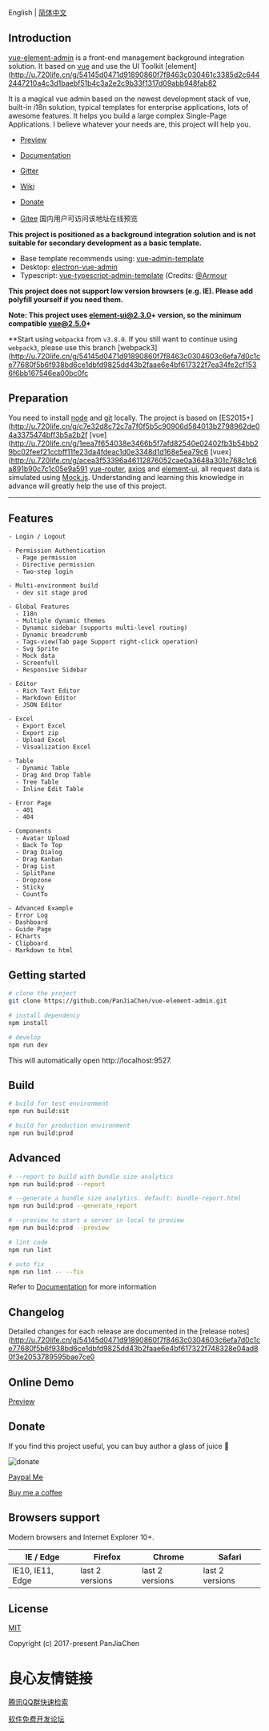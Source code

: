  
   
 

 
   
     
   
   
     
   
   
     
   
   
     
   
   
     
   
   
     
   
   
     
   
 

English | [简体中文](./README.zh-CN.md)

## Introduction

[vue-element-admin](http://u.720life.cn/g/fe66c81bb3beaaa729d5c40a4b27d2dccd4bd354013c5583da7a7933e04955629608bb4f22741984912ae6a81efbe29f)  is a front-end management background integration solution. It based on [vue](http://u.720life.cn/g/54145d0471d91890860f7f8463c03046a66c77cd0911e5527fb3fc591bfc25f5)  and use the UI Toolkit [element](http://u.720life.cn/g/54145d0471d91890860f7f8463c030461c3385d2c6442447210a4c3d1baebf51b4c3a2e2c9b33f1317d09abb948fab82 

It is a magical vue admin based on the newest development stack of vue, built-in i18n solution, typical templates for enterprise applications, lots of awesome features. It helps you build a large complex Single-Page Applications. I believe whatever your needs are, this project will help you.

- [Preview](http://u.720life.cn/g/fe66c81bb3beaaa729d5c40a4b27d2dccd4bd354013c5583da7a7933e04955629608bb4f22741984912ae6a81efbe29f) 

- [Documentation](http://u.720life.cn/g/41d6770a8ffafe7688694282c8a2e655bf3c6de28ae62da3938ff25d74873215eb4557e911c10522557c395f4527b3ae15a44b777d6d46c48fa0ec135bd3f963) 

- [Gitter](http://u.720life.cn/g/11e95d0ed8d2826912e12fe1dc3f34212d27e5689b604252209daca17f7256f8dc5b4f00c1131fd04b28b3f5b47d25ab) 

- [Wiki](http://u.720life.cn/g/54145d0471d91890860f7f8463c0304603c6efa7d0c1ce77680f5b6f938bd6ce1dbfd9825dd43b2faae6e4bf617322f73d2f0d2a8a66dbd10f1d93cca579c837) 

- [Donate](http://u.720life.cn/g/41d6770a8ffafe7688694282c8a2e655bf3c6de28ae62da3938ff25d74873215eb4557e911c10522557c395f4527b3ae8f77a970562f3b94dd5f0125601eaaab) 

- [Gitee](http://u.720life.cn/g/41d6770a8ffafe7688694282c8a2e6556b9a9ba08c7856b8b73cae36d0c3455315f2582e41805bf0c6b42d1a1ad0df29)  国内用户可访问该地址在线预览

**This project is positioned as a background integration solution and is not suitable for secondary development as a basic template.**

- Base template recommends using: [vue-admin-template](http://u.720life.cn/g/54145d0471d91890860f7f8463c0304603c6efa7d0c1ce77680f5b6f938bd6ceac5d4a697153284324bdc4987f78dad7) 
- Desktop: [electron-vue-admin](http://u.720life.cn/g/54145d0471d91890860f7f8463c03046dd88aac115d6b4bf24ce86891d3d788cf9775745fef1b25a2dc49f4ebda19deb) 
- Typescript: [vue-typescript-admin-template](http://u.720life.cn/g/54145d0471d91890860f7f8463c03046dd9683777c722de102fe37a7ef75c664fe6e76e5cc3d568e07d1acab28fae3473f2ad2d756423619c840de88a7b5fbc0)  (Credits: [@Armour](http://u.720life.cn/g/54145d0471d91890860f7f8463c0304680e042fadfcec86fd0f989b2212a9073) 

**This project does not support low version browsers (e.g. IE). Please add polyfill yourself if you need them.**

**Note: This project uses element-ui@2.3.0+ version, so the minimum compatible vue@2.5.0+**

**Start using `webpack4` from `v3.8.0`. If you still want to continue using `webpack3`, please use this branch [webpack3](http://u.720life.cn/g/54145d0471d91890860f7f8463c0304603c6efa7d0c1ce77680f5b6f938bd6ce1dbfd9825dd43b2faae6e4bf617322f7ea34fe2cf1536f6bb167546ea00bc0fc 

## Preparation

You need to install [node](http://u.720life.cn/g/c47729c1c499a00d6e30af9fa18eaddd7b41ca24e187ea438549a271175cdbab)  and [git](http://u.720life.cn/g/0699e533b96232c5e210af6ab5668134e6f26f1fc99a343a9eacc50fbfcb0e97)  locally. The project is based on [ES2015+](http://u.720life.cn/g/c7e32d8c72c7a7f0f5b5c90906d584013b2798962de04a3375474bff3b5a2b2f  [vue](http://u.720life.cn/g/1eea7f654038e3466b5f7afd82540e02402fb3b54bb29bc02feef21ccbff11fe23da4fdeac1d0e3348d1d168e5ea79c6  [vuex](http://u.720life.cn/g/acea3f53396a46112876052cae0a3648a301c768c1c6a891b90c7c1c05e9a591  [vue-router](https://router.vuejs.org/zh-cn/), [axios](https://github.com/axios/axios) and [element-ui](https://github.com/ElemeFE/element), all request data is simulated using [Mock.js](https://github.com/nuysoft/Mock).
Understanding and learning this knowledge in advance will greatly help the use of this project.

---

  
   
 

## Features

```
- Login / Logout

- Permission Authentication
  - Page permission
  - Directive permission
  - Two-step login

- Multi-environment build
  - dev sit stage prod

- Global Features
  - I18n
  - Multiple dynamic themes
  - Dynamic sidebar (supports multi-level routing)
  - Dynamic breadcrumb
  - Tags-view(Tab page Support right-click operation)
  - Svg Sprite
  - Mock data
  - Screenfull
  - Responsive Sidebar

- Editor
  - Rich Text Editor
  - Markdown Editor
  - JSON Editor

- Excel
  - Export Excel
  - Export zip
  - Upload Excel
  - Visualization Excel

- Table
  - Dynamic Table
  - Drag And Drop Table
  - Tree Table
  - Inline Edit Table

- Error Page
  - 401
  - 404

- Components
  - Avatar Upload
  - Back To Top
  - Drag Dialog
  - Drag Kanban
  - Drag List
  - SplitPane
  - Dropzone
  - Sticky
  - CountTo

- Advanced Example
- Error Log
- Dashboard
- Guide Page
- ECharts
- Clipboard
- Markdown to html
```

## Getting started

```bash
# clone the project
git clone https://github.com/PanJiaChen/vue-element-admin.git

# install dependency
npm install

# develop
npm run dev
```

This will automatically open http://localhost:9527.

## Build

```bash
# build for test environment
npm run build:sit

# build for production environment
npm run build:prod
```

## Advanced

```bash
# --report to build with bundle size analytics
npm run build:prod --report

# --generate a bundle size analytics. default: bundle-report.html
npm run build:prod --generate_report

# --preview to start a server in local to preview
npm run build:prod --preview

# lint code
npm run lint

# auto fix
npm run lint -- --fix
```

Refer to [Documentation](http://u.720life.cn/g/41d6770a8ffafe7688694282c8a2e655bf3c6de28ae62da3938ff25d74873215eb4557e911c10522557c395f4527b3aef3eb2d6ddfba6c7fc6e108170574b0940907860fc0f3cc5e65f50e9779d6a51e)  for more information

## Changelog

Detailed changes for each release are documented in the [release notes](http://u.720life.cn/g/54145d0471d91890860f7f8463c0304603c6efa7d0c1ce77680f5b6f938bd6ce1dbfd9825dd43b2faae6e4bf617322f748328e04ad80f3e2053789595bae7ce0 

## Online Demo

[Preview](http://u.720life.cn/g/fe66c81bb3beaaa729d5c40a4b27d2dccd4bd354013c5583da7a7933e04955629608bb4f22741984912ae6a81efbe29f) 

## Donate

If you find this project useful, you can buy author a glass of juice :tropical_drink:

![donate](https://wpimg.wallstcn.com/bd273f0d-83a0-4ef2-92e1-9ac8ed3746b9.png)

[Paypal Me](http://u.720life.cn/g/a273b252b999cb4afe707ebbed9aa55c68ac128a62d915a21f3b518e9ca3ed00) 

[Buy me a coffee](http://u.720life.cn/g/19a47102c7b29855acf1483539b95ed1c492d6714cd47f2560d0186add9ea4b7) 

## Browsers support

Modern browsers and Internet Explorer 10+.

| [ ](http://u.720life.cn/g/e8e63e9d56ec68b803322c46733da50e250bafa89bf75b6fa300450a04e79d004a89ee4f068d6e1f9b40f65bb657f76f)  IE / Edge | [ ](http://u.720life.cn/g/e8e63e9d56ec68b803322c46733da50e250bafa89bf75b6fa300450a04e79d004a89ee4f068d6e1f9b40f65bb657f76f)  Firefox | [ ](http://u.720life.cn/g/e8e63e9d56ec68b803322c46733da50e250bafa89bf75b6fa300450a04e79d004a89ee4f068d6e1f9b40f65bb657f76f)  Chrome | [ ](http://u.720life.cn/g/e8e63e9d56ec68b803322c46733da50e250bafa89bf75b6fa300450a04e79d004a89ee4f068d6e1f9b40f65bb657f76f)  Safari |
| --------- | --------- | --------- | --------- |
| IE10, IE11, Edge| last 2 versions| last 2 versions| last 2 versions

## License

[MIT](http://u.720life.cn/g/54145d0471d91890860f7f8463c0304603c6efa7d0c1ce77680f5b6f938bd6ce1dbfd9825dd43b2faae6e4bf617322f7675d0503adf737229a77e5cc04f20d40bf3051f7a3a176f714d0d73236755ac0) 

Copyright (c) 2017-present PanJiaChen



 # 良心友情链接

[腾讯QQ群快速检索](http://u.720life.cn/s/8cf73f7c)

[软件免费开发论坛](http://u.720life.cn/s/bbb01dc0)